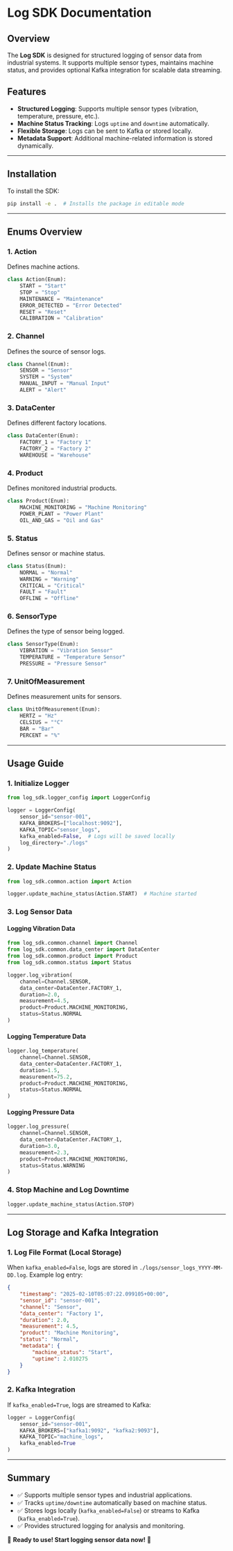# Log SDK Documentation

## Overview
The **Log SDK** is designed for structured logging of sensor data from industrial systems. It supports multiple sensor types, maintains machine status, and provides optional Kafka integration for scalable data streaming.

## Features
- **Structured Logging**: Supports multiple sensor types (vibration, temperature, pressure, etc.).
- **Machine Status Tracking**: Logs `uptime` and `downtime` automatically.
- **Flexible Storage**: Logs can be sent to Kafka or stored locally.
- **Metadata Support**: Additional machine-related information is stored dynamically.

---

## **Installation**
To install the SDK:
```bash
pip install -e .  # Installs the package in editable mode
```

---

## **Enums Overview**
### **1. Action**
Defines machine actions.
```python
class Action(Enum):
    START = "Start"
    STOP = "Stop"
    MAINTENANCE = "Maintenance"
    ERROR_DETECTED = "Error Detected"
    RESET = "Reset"
    CALIBRATION = "Calibration"
```

### **2. Channel**
Defines the source of sensor logs.
```python
class Channel(Enum):
    SENSOR = "Sensor"
    SYSTEM = "System"
    MANUAL_INPUT = "Manual Input"
    ALERT = "Alert"
```

### **3. DataCenter**
Defines different factory locations.
```python
class DataCenter(Enum):
    FACTORY_1 = "Factory 1"
    FACTORY_2 = "Factory 2"
    WAREHOUSE = "Warehouse"
```

### **4. Product**
Defines monitored industrial products.
```python
class Product(Enum):
    MACHINE_MONITORING = "Machine Monitoring"
    POWER_PLANT = "Power Plant"
    OIL_AND_GAS = "Oil and Gas"
```

### **5. Status**
Defines sensor or machine status.
```python
class Status(Enum):
    NORMAL = "Normal"
    WARNING = "Warning"
    CRITICAL = "Critical"
    FAULT = "Fault"
    OFFLINE = "Offline"
```

### **6. SensorType**
Defines the type of sensor being logged.
```python
class SensorType(Enum):
    VIBRATION = "Vibration Sensor"
    TEMPERATURE = "Temperature Sensor"
    PRESSURE = "Pressure Sensor"
```

### **7. UnitOfMeasurement**
Defines measurement units for sensors.
```python
class UnitOfMeasurement(Enum):
    HERTZ = "Hz"
    CELSIUS = "°C"
    BAR = "Bar"
    PERCENT = "%"
```

---

## **Usage Guide**
### **1. Initialize Logger**
```python
from log_sdk.logger_config import LoggerConfig

logger = LoggerConfig(
    sensor_id="sensor-001",
    KAFKA_BROKERS=["localhost:9092"],
    KAFKA_TOPIC="sensor_logs",
    kafka_enabled=False,  # Logs will be saved locally
    log_directory="./logs"
)
```

### **2. Update Machine Status**
```python
from log_sdk.common.action import Action

logger.update_machine_status(Action.START)  # Machine started
```

### **3. Log Sensor Data**
#### **Logging Vibration Data**
```python
from log_sdk.common.channel import Channel
from log_sdk.common.data_center import DataCenter
from log_sdk.common.product import Product
from log_sdk.common.status import Status

logger.log_vibration(
    channel=Channel.SENSOR,
    data_center=DataCenter.FACTORY_1,
    duration=2.0,
    measurement=4.5,
    product=Product.MACHINE_MONITORING,
    status=Status.NORMAL
)
```

#### **Logging Temperature Data**
```python
logger.log_temperature(
    channel=Channel.SENSOR,
    data_center=DataCenter.FACTORY_1,
    duration=1.5,
    measurement=75.2,
    product=Product.MACHINE_MONITORING,
    status=Status.NORMAL
)
```

#### **Logging Pressure Data**
```python
logger.log_pressure(
    channel=Channel.SENSOR,
    data_center=DataCenter.FACTORY_1,
    duration=3.0,
    measurement=2.3,
    product=Product.MACHINE_MONITORING,
    status=Status.WARNING
)
```

### **4. Stop Machine and Log Downtime**
```python
logger.update_machine_status(Action.STOP)
```

---

## **Log Storage and Kafka Integration**
### **1. Log File Format (Local Storage)**
When `kafka_enabled=False`, logs are stored in `./logs/sensor_logs_YYYY-MM-DD.log`.
Example log entry:
```json
{
    "timestamp": "2025-02-10T05:07:22.099105+00:00",
    "sensor_id": "sensor-001",
    "channel": "Sensor",
    "data_center": "Factory 1",
    "duration": 2.0,
    "measurement": 4.5,
    "product": "Machine Monitoring",
    "status": "Normal",
    "metadata": {
        "machine_status": "Start",
        "uptime": 2.010275
    }
}
```

### **2. Kafka Integration**
If `kafka_enabled=True`, logs are streamed to Kafka:
```python
logger = LoggerConfig(
    sensor_id="sensor-001",
    KAFKA_BROKERS=["kafka1:9092", "kafka2:9093"],
    KAFKA_TOPIC="machine_logs",
    kafka_enabled=True
)
```

---

## **Summary**
- ✅ Supports multiple sensor types and industrial applications.
- ✅ Tracks `uptime/downtime` automatically based on machine status.
- ✅ Stores logs locally (`kafka_enabled=False`) or streams to Kafka (`kafka_enabled=True`).
- ✅ Provides structured logging for analysis and monitoring.

🚀 **Ready to use! Start logging sensor data now!** 🚀

